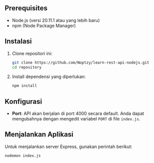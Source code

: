 
## Prerequisites

- Node.js (versi 20.11.1 atau yang lebih baru)
- npm (Node Package Manager)

## Instalasi

1. Clone repositori ini:

    ```bash
    git clone https://github.com/Noptzy/learn-rest-api-nodejs.git
    cd repository
    ```

2. Install dependensi yang diperlukan:

    ```bash
    npm install
    ```

## Konfigurasi

- **Port**: API akan berjalan di port 4000 secara default. Anda dapat mengubahnya dengan mengedit variabel `PORT` di file `index.js`.

## Menjalankan Aplikasi

Untuk menjalankan server Express, gunakan perintah berikut:

```bash
nodemon index.js
